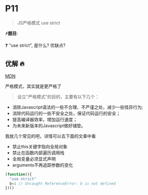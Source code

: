 # P11

> JS严格模式 use strict

**⚡题目**:

❓ "use strict", 是什么? 优缺点?

## 优解 🔥

[MDN](https://developer.mozilla.org/zh-CN/docs/Web/JavaScript/Reference/Strict_mode)

严格模式，其实就是更严格了

> 设立"严格模式"的目的，主要有以下几个：

- 消除Javascript语法的一些不合理、不严谨之处，减少一些怪异行为;
- 消除代码运行的一些不安全之处，保证代码运行的安全；
- 提高编译器效率，增加运行速度；
- 为未来新版本的Javascript做好铺垫。

我放几个常见的吧，详情可以去下面的文章中看

- 禁止this关键字指向全局对象
- 禁止在函数内部遍历调用栈
- 全局变量必须显式声明
- arguments不再追踪参数的变化

```js
(function(){
  "use strict"
  b=1 // Uncaught ReferenceError: b is not defined
})()
```
